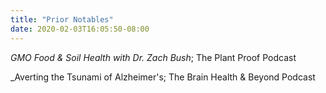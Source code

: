 ```yaml
---
title: "Prior Notables"
date: 2020-02-03T16:05:50-08:00
---
```


_GMO Food & Soil Health with Dr. Zach Bush_; The Plant Proof Podcast

_Averting the Tsunami of Alzheimer's; The Brain Health & Beyond Podcast

